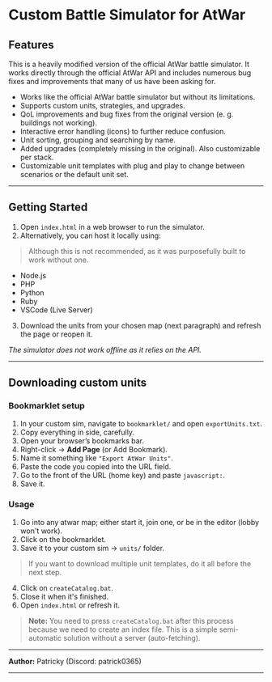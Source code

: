 # Custom Battle Simulator for AtWar

## Features

This is a heavily modified version of the official AtWar battle simulator. It works directly through the official AtWar API and includes numerous bug fixes and improvements that many of us have been asking for.

- Works like the official AtWar battle simulator but without its limitations.  
- Supports custom units, strategies, and upgrades.  
- QoL improvements and bug fixes from the original version (e. g. buildings not working).  
- Interactive error handling (icons) to further reduce confusion.
- Unit sorting, grouping and searching by name.
- Added upgrades (completely missing in the original). Also customizable per stack.
- Customizable unit templates with plug and play to change between scenarios or the default unit set.

---

## Getting Started

1. Open `index.html` in a web browser to run the simulator.  
2. Alternatively, you can host it locally using:
> Although this is not recommended, as it was purposefully built to work without one.
   - Node.js
   - PHP
   - Python
   - Ruby
   - VSCode (Live Server)
3. Download the units from your chosen map (next paragraph) and refresh the page or reopen it.

*The simulator does not work offline as it relies on the API.*

---

## Downloading custom units

### Bookmarklet setup
1. In your custom sim, navigate to `bookmarklet/` and open `exportUnits.txt`.
2. Copy everything in side, carefully.
3. Open your browser’s bookmarks bar.
4. Right-click → **Add Page** (or Add Bookmark).
5. Name it something like `"Export AtWar Units"`.
6. Paste the code you copied into the URL field.
7. Go to the front of the URL (home key) and paste `javascript:`.
8. Save it.

### Usage
1. Go into any atwar map; either start it, join one, or be in the editor (lobby won't work).
2. Click on the bookmarklet.
3. Save it to your custom sim → `units/` folder.
> If you want to download multiple unit templates, do it all before the next step.
4. Click on `createCatalog.bat`.
5. Close it when it's finished.
6. Open `index.html` or refresh it.

> **Note:** You need to press `createCatalog.bat` after this process because we need to create an index file. This is a simple semi-automatic solution without a server (auto-fetching).

---

**Author:** Patricky (Discord: patrick0365)

---
